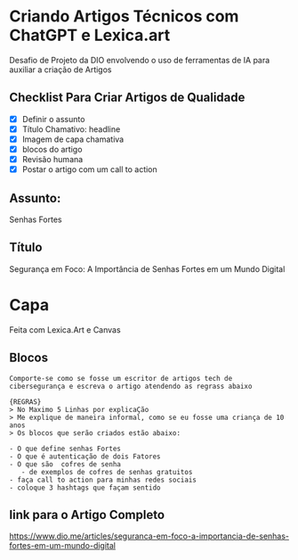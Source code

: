 # Criando Artigos Técnicos com ChatGPT e Lexica.art
Desafio de Projeto da DIO envolvendo o uso de ferramentas de IA para auxiliar a criação de Artigos

## Checklist Para Criar Artigos de Qualidade

- [x] Definir o assunto
- [x] Título Chamativo: headline
- [x] Imagem de capa chamativa
- [x] blocos do artigo
- [x] Revisão humana
- [x] Postar o artigo com um call to action

## Assunto:
Senhas Fortes

## Título 
Segurança em Foco: A Importância de Senhas Fortes em um Mundo Digital

# Capa
Feita com Lexica.Art e Canvas

## Blocos
```
Comporte-se como se fosse um escritor de artigos tech de cibersegurança e escreva o artigo atendendo as regrass abaixo

{REGRAS}
> No Maximo 5 Linhas por explicaÇão
> Me explique de maneira informal, como se eu fosse uma criança de 10 anos
> Os blocos que serão criados estão abaixo:

- O que define senhas Fortes
- O que é autenticação de dois Fatores
- O que são  cofres de senha
   - de exemplos de cofres de senhas gratuitos
- faça call to action para minhas redes sociais
- coloque 3 hashtags que façam sentido
```
## link para o Artigo Completo
https://www.dio.me/articles/seguranca-em-foco-a-importancia-de-senhas-fortes-em-um-mundo-digital
